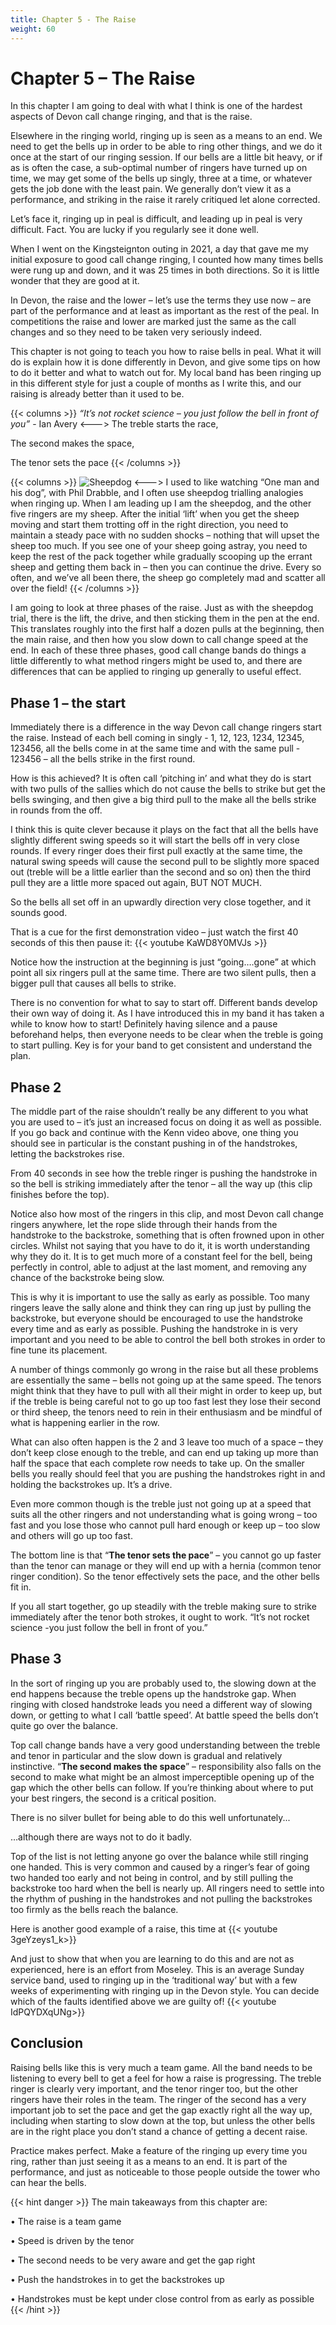 ```yaml
---
title: Chapter 5 - The Raise
weight: 60
---
```


# Chapter 5 – The Raise

In this chapter I am going to deal with what I think is one of the hardest aspects of Devon call change ringing, and that is the raise.

Elsewhere in the ringing world, ringing up is seen as a means to an end. We need to get the bells up in order to be able to ring other things, and we do it once at the start of our ringing session. If our bells are a little bit heavy, or if as is often the case, a sub-optimal number of ringers have turned up on time, we may get some of the bells up singly, three at a time, or whatever gets the job done with the least pain. We generally don’t view it as a performance, and striking in the raise it rarely critiqued let alone corrected.

Let’s face it, ringing up in peal is difficult, and leading up in peal is very difficult. Fact. You are lucky if you regularly see it done well.

When I went on the Kingsteignton outing in 2021, a day that gave me my initial exposure to good call change ringing, I counted how many times bells were rung up and down, and it was 25 times in both directions. So it is little wonder that they are good at it.

In Devon, the raise and the lower – let’s use the terms they use now – are part of the performance and at least as important as the rest of the peal. In competitions the raise and lower are marked just the same as the call changes and so they need to be taken very seriously indeed.

This chapter is not going to teach you how to raise bells in peal. What it will do is explain how it is done differently in Devon, and give some tips on how to do it better and what to watch out for. My local band has been ringing up in this different style for just a couple of months as I write this, and our raising is already better than it used to be. 

{{< columns >}}
*“It’s not rocket science – you just follow the bell in front of you”* - Ian Avery
<--->
The treble starts the race,

The second makes the space,

The tenor sets the pace
{{< /columns >}}

{{< columns >}}
![Sheepdog](Sheepdog.jpeg)
<--->
I used to like watching “One man and his dog”, with Phil Drabble, and I often use sheepdog trialling analogies when ringing up. When I am leading up I am the sheepdog, and the other five ringers are my sheep. After the initial ‘lift’ when you get the sheep moving and start them trotting off in the right direction, you need to maintain a steady pace with no sudden shocks – nothing that will upset the sheep too much. If you see one of your sheep going astray, you need to keep the rest of the pack together while gradually scooping up the errant sheep and getting them back in – then you can continue the drive. Every so often, and we’ve all been there, the sheep go completely mad and scatter all over the field! 
{{< /columns >}}

I am going to look at three phases of the raise. Just as with the sheepdog trial, there is the lift, the drive, and then sticking them in the pen at the end. This translates roughly into the first half a dozen pulls at the beginning, then the main raise, and then how you slow down to call change speed at the end. In each of these three phases, good call change bands do things a little differently to what method ringers might be used to, and there are differences that can be applied to ringing up generally to useful effect. 

## Phase 1 – the start
Immediately there is a difference in the way Devon call change ringers start the raise. Instead of each bell coming in singly -  1, 12, 123, 1234, 12345, 123456, all the bells come in at the same time and with the same pull - 123456 – all the bells strike in the first round.

How is this achieved? It is often call ‘pitching in’ and what they do is start with two pulls of the sallies which do not cause the bells to strike but get the bells swinging, and then give a big third pull to the make all the bells strike in rounds from the off.

I think this is quite clever because it plays on the fact that all the bells have slightly different swing speeds so it will start the bells off in very close rounds. If every ringer does their first pull exactly at the same time, the natural swing speeds will cause the second pull to be slightly more spaced out (treble will be a little earlier than the second and so on) then the third pull they are a little more spaced out again, BUT NOT MUCH.

So the bells all set off in an upwardly direction very close together, and it sounds good. 

That is a cue for the first demonstration video – just watch the first 40 seconds of this then pause it:
{{< youtube KaWD8Y0MVJs >}} 

Notice how the instruction at the beginning is just “going….gone” at which point all six ringers pull at the same time. There are two silent pulls, then a bigger pull that causes all bells to strike.

There is no convention for what to say to start off. Different bands develop their own way of doing it. As I have introduced this in my band it has taken a while to know how to start! Definitely having silence and a pause beforehand helps, then everyone needs to be clear when the treble is going to start pulling. Key is for your band to get consistent and understand the plan.

## Phase 2

The middle part of the raise shouldn’t really be any different to you what you are used to – it’s just an increased focus on doing it as well as possible. If you go back and continue with the Kenn video above, one thing you should see in particular is the constant pushing in of the handstrokes, letting the backstrokes rise. 

From 40 seconds in see how the treble ringer is pushing the handstroke in so the bell is striking immediately after the tenor – all the way up (this clip finishes before the top). 

Notice also how most of the ringers in this clip, and most Devon call change ringers anywhere, let the rope slide through their hands from the handstroke to the backstroke, something that is often frowned upon in other circles. Whilst not saying that you have to do it, it is worth understanding why they do it. It is to get much more of a constant feel for the bell, being perfectly in control, able to adjust at the last moment, and removing any chance of the backstroke being slow.   

This is why it is important to use the sally as early as possible. Too many ringers leave the sally alone and think they can ring up just by pulling the backstroke, but everyone should be encouraged to use the handstroke every time and as early as possible. Pushing the handstroke in is very important and you need to be able to control the bell both strokes in order to fine tune its placement. 

A number of things commonly go wrong in the raise but all these problems are essentially the same – bells not going up at the same speed. The tenors might think that they have to pull with all their might in order to keep up, but if the treble is being careful not to go up too fast lest they lose their second or third sheep, the tenors need to rein in their enthusiasm and be mindful of what is happening earlier in the row.  

What can also often happen is the 2 and 3 leave too much of a space – they don’t keep close enough to the treble, and can end up taking up more than half the space that each complete row needs to take up. On the smaller bells you really should feel that you are pushing the handstrokes right in and holding the backstrokes up. It’s a drive. 

Even more common though is the treble just not going up at a speed that suits all the other ringers and not understanding what is going wrong – too fast and you lose those who cannot pull hard enough or keep up – too slow and others will go up too fast. 

The bottom line is that “**The tenor sets the pace**” – you cannot go up faster than the tenor can manage or they will end up with a hernia (common tenor ringer condition). So the tenor effectively sets the pace, and the other bells fit in.

If you all start together, go up steadily with the treble making sure to strike immediately after the tenor both strokes, it ought to work. “It’s not rocket science -you just follow the bell in front of you.”

## Phase 3

In the sort of ringing up you are probably used to, the slowing down at the end happens because the treble opens up the handstroke gap. When ringing with closed handstroke leads you need a different way of slowing down, or getting to what I call ‘battle speed’. At battle speed the bells don’t quite go over the balance.  

Top call change bands have a very good understanding between the treble and tenor in particular and the slow down is gradual and relatively instinctive. “**The second makes the space**” – responsibility also falls on the second to make what might be an almost imperceptible opening up of the gap which the other bells can follow. If you’re thinking about where to put your best ringers, the second is a critical position. 

There is no silver bullet for being able to do this well unfortunately...

…although there are ways not to do it badly.

Top of the list is not letting anyone go over the balance while still ringing one handed. This is very common and caused by a ringer’s fear of going two handed too early and not being in control, and by still pulling the backstroke too hard when the bell is nearly up. All ringers need to settle into the rhythm of pushing in the handstrokes and not pulling the backstrokes too firmly as the bells reach the balance.

Here is another good example of a raise, this time at 
{{< youtube 3geYzeys1_k>}}

And just to show that when you are learning to do this and are not as experienced, here is an effort from Moseley. This is an average Sunday service band, used to ringing up in the ‘traditional way’ but with a few weeks of experimenting with ringing up in the Devon style. You can decide which of the faults identified above we are guilty of!
{{< youtube IdPQYDXqUNg>}}

## Conclusion
Raising bells like this is very much a team game. All the band needs to be listening to every bell to get a feel for how a raise is progressing. The treble ringer is clearly very important, and the tenor ringer too, but the other ringers have their roles in the team. The ringer of the second has a very important job to set the pace and get the gap exactly right all the way up, including when starting to slow down at the top, but unless the other bells are in the right place you don’t stand a chance of getting a decent raise.

Practice makes perfect. Make a feature of the ringing up every time you ring, rather than just seeing it as a means to an end. It is part of the performance, and just as noticeable to those people outside the tower who can hear the bells. 

{{< hint danger >}}
The main takeaways from this chapter are:

•	The raise is a team game

•	Speed is driven by the tenor

•	The second needs to be very aware and get the gap right

• Push the handstrokes in to get the backstrokes up

•	Handstrokes must be kept under close control from as early as possible 
{{< /hint >}}
